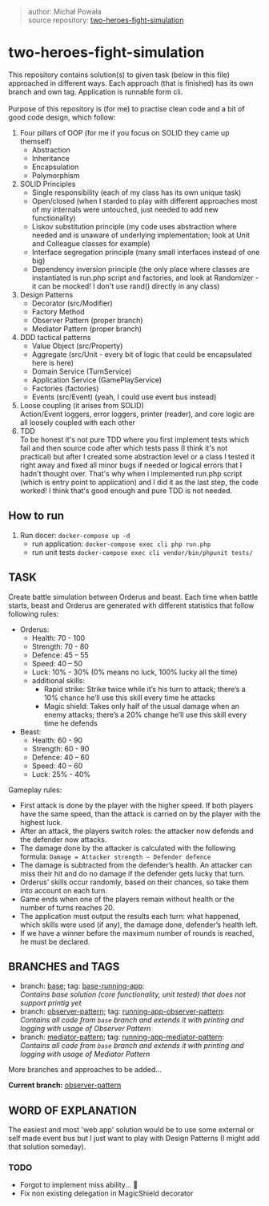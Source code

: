 > author: Michał Powała <br>
> source repository: [two-heroes-fight-simulation](https://github.com/Crix4lis/two-heroes-fight-simulation)

# two-heroes-fight-simulation
This repository contains solution(s) to given task (below in this file) approached in different ways.
Each approach (that is finished) has its own branch and own tag. Application is runnable form cli.<br><br>
Purpose of this repository is (for me) to practise clean code and a bit of good code design, which follow:

1. Four pillars of OOP (for me if you focus on SOLID they came up themself)
    - Abstraction
    - Inheritance
    - Encapsulation
    - Polymorphism
1. SOLID Principles
    - Single responsibility (each of my class has its own unique task)
    - Open/closed (when I starded to play with different approaches most of my internals were untouched,
    just needed to add new functionality)
    - Liskov substitution principle (my code uses abstraction where needed and is unaware of underlying implementation;
    look at Unit and Colleague classes for example)
    - Interface segregation principle (many small interfaces instead of one big)
    - Dependency inversion principle (the only place where classes are instantiated is run.php script and factories,
    and look at Randomizer - it can be mocked! I don't use rand() directly in any class)
1. Design Patterns
    - Decorator (src/Modifier)
    - Factory Method
    - Observer Pattern (proper branch)
    - Mediator Pattern (proper branch)
1. DDD tactical patterns
    - Value Object (src/Property)
    - Aggregate (src/Unit - every bit of logic that could be encapsulated here is here)
    - Domain Service (TurnService)
    - Application Service (GamePlayService)
    - Factories (factories)
    - Events (src/Event) (yeah, I could use event bus instead)
1. Loose coupling (it arises from SOLID)<br>
Action/Event loggers, error loggers, printer (reader),
and core logic are all loosely coupled with each other
1. TDD<br>
To be honest it's not pure TDD where you first implement tests which fail and then source code after which 
tests pass (I think it's not practical) but after I created some abstraction level or a class I tested it right away
and fixed all minor bugs if needed or logical errors that I hadn't thought over. That's why when i implemented
run.php script (which is entry point to application) and I did it as the last step, the code worked!
I think that's good enough and pure TDD is not needed.

## How to run
1. Run docer: `docker-compose up -d`
    - run application: `docker-compose exec cli php run.php`
    - run unit tests `docker-compose exec cli vendor/bin/phpunit tests/`

## TASK
Create battle simulation between Orderus and beast. Each time when battle starts, beast and Orderus
are generated with different statistics that follow following rules:
- Orderus:
    - Health: 70 - 100
    - Strength: 70 - 80
    - Defence: 45 – 55
    - Speed: 40 – 50
    - Luck: 10% - 30% (0% means no luck, 100% lucky all the time)
    - additional skills:
        - Rapid strike: Strike twice while it’s his turn to attack; there’s a 10% chance
        he’ll use this skill every time he attacks
        - Magic shield: Takes only half of the usual damage when an enemy attacks;
        there’s a 20% change he’ll use this skill every time he defends
- Beast:
    - Health: 60 - 90
    - Strength: 60 - 90
    - Defence: 40 – 60
    - Speed: 40 – 60
    - Luck: 25% - 40%

Gameplay rules:
- First attack is done by the player with the higher speed. If both players have
   the same speed, than the attack is carried on by the player with the highest luck.
- After an attack, the players switch roles: the attacker now defends and the
   defender now attacks.
- The damage done by the attacker is calculated with the following formula:
   `Damage = Attacker strength – Defender defence`
- The damage is subtracted from the defender’s health. An attacker can miss their
hit and do no damage if the defender gets lucky that turn.
- Orderus’ skills occur randomly, based on their chances, so take them into
account on each turn.
- Game ends when one of the players remain without health or the number of
turns reaches 20.
- The application must output the results each turn: what
happened, which skills were used (if any), the damage done, defender’s health
left.
- If we have a winner before the maximum number of rounds is reached, he must
be declared.

## BRANCHES and TAGS
 - branch: [base](https://github.com/Crix4lis/two-heroes-fight-simulation/tree/base); tag: [base-running-app](https://github.com/Crix4lis/two-heroes-fight-simulation/tree/base-running-app):<br>
 *Contains base solution (core functionality, unit tested) that does not support printig yet*
 - branch: [observer-pattern](https://github.com/Crix4lis/two-heroes-fight-simulation/tree/observer-pattern); tag: [running-app-observer-pattern](https://github.com/Crix4lis/two-heroes-fight-simulation/tree/running-app-observer-pattern):<br>
 *Contains all code from `base` branch and extends it with printing and logging with usage of Observer Pattern*
 - branch: [mediator-pattern](https://github.com/Crix4lis/two-heroes-fight-simulation/tree/mediator-pattern); tag: [running-app-mediator-pattern](https://github.com/Crix4lis/two-heroes-fight-simulation/tree/running-app-mediator-pattern):<br>
 *Contains all code from `base` branch and extends it with printing and logging with usage of Mediator Pattern*

More branches and approaches to be added...
 
**Current branch:** [observer-pattern](https://github.com/Crix4lis/two-heroes-fight-simulation/tree/observer-pattern)

## WORD OF EXPLANATION
The easiest and most 'web app' solution would be to use some external or self made
event bus but I just want to play with Design Patterns (I might add that solution someday).

### TODO
- Forgot to implement miss ability... 💩
- Fix non existing delegation in MagicShield decorator
